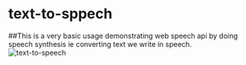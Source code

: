 # text-to-sppech
##This is a very basic usage demonstrating web speech api by doing speech synthesis ie converting text we write in speech.
<br />
![text-to-speech](https://raw.githubusercontent.com/Aanyajain/text-to-sppech/main/img/speech.png)

